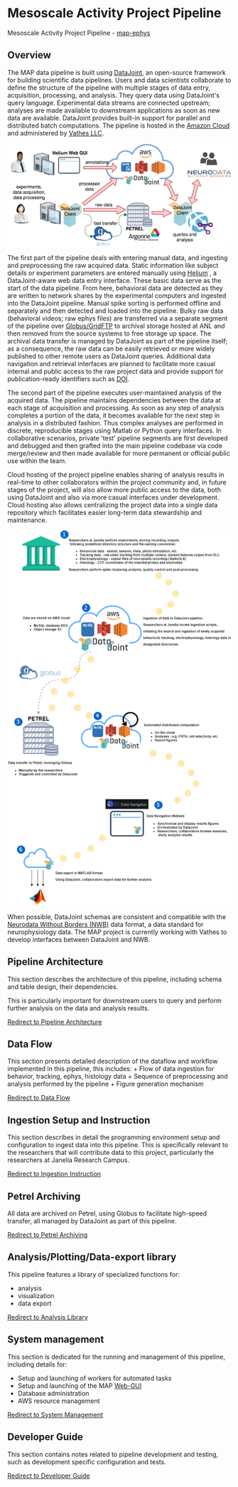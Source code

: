 # Mesoscale Activity Project Pipeline

Mesoscale Activity Project Pipeline - [map-ephys](https://github.com/mesoscale-activity-map/map-ephys/)

## Overview

The MAP data pipeline is built using [DataJoint](http://datajoint.io), an
open-source framework for building scientific data pipelines. Users and data
scientists collaborate to define the structure of the pipeline with multiple
stages of data entry, acquisition, processing, and analysis.  They query data
using DataJoint\'s query language.  Experimental data streams are connected
upstream; analyses are made available to downstream applications as soon as new
data are available. DataJoint provides built-in support for parallel and
distributed batch computations. The pipeline is hosted in the [Amazon
Cloud](https://aws.amazon.com) and administered by [Vathes
LLC](https://www.vathes.com/).

![MAP Data Architecture](./static/map-data-arch.png)

The first part of the pipeline deals with entering manual data, and ingesting
and preprocessing the raw acquired data.  Static information like subject
details or experiment parameters are entered manually using
[Helium](https://mattbdean.github.io/Helium/) , a DataJoint-aware web data entry
interface.  These basic data serve as the start of the data pipeline.  From
here, behavioral data are detected as they are written to network shares by the
experimental computers and ingested into the DataJoint pipeline.  Manual spike
sorting is performed offline and separately and then detected and loaded into
the pipeline.  Bulky raw data (behavioral videos; raw ephys files) are
transferred via a separate segment of the pipeline over
[Globus/GridFTP](https://www.globus.org/) to archival storage hosted at ANL and
then removed from the source systems to free storage up space.  The archival
data transfer is managed by DataJoint as part of the pipeline itself; as a
consequence, the raw data can be easily retrieved or more widely published to
other remote users as DataJoint queries.  Additional data navigation and
retrieval interfaces are planned to facilitate more casual internal and public
access to the raw project data and provide support for publication-ready
identifiers such as [DOI](https://www.doi.org/).
 
The second part of the pipeline executes user-maintained analysis of the
acquired data.  The pipeline maintains dependencies between the data at each
stage of acquisition and processing.  As soon as any step of analysis completes
a portion of the data, it becomes available for the next step in analysis in a
distributed fashion.  Thus complex analyses are performed in discrete,
reproducible stages using Matlab or Python query interfaces. In collaborative
scenarios, private \'test\' pipeline segments are first developed and debugged and
then grafted into the main pipeline codebase via code merge/review and then made
available for more permanent or official public use within the team.
 
Cloud hosting of the project pipeline enables sharing of analysis results in
real-time to other collaborators within the project community and, in future
stages of the project, will also allow more public access to the data, both
using DataJoint and also via more casual interfaces under development. Cloud
hosting also allows centralizing the project data into a single data repository
which facilitates easier long-term data stewardship and maintenance.
 
![MAP Workflow Diagram](./static/map_workflow_diagram.png)
 
When possible, DataJoint schemas are consistent and compatible with the
[Neurodata Without Borders (NWB)](https://www.nwb.org/) data format, a data
standard for neurophysiology data. The MAP project is currently working with
Vathes to develop interfaces between DataJoint and NWB.

## Pipeline Architecture

This section describes the architecture of this pipeline, including schema and table design, their dependencies.

This is particularly important for downstream users to query and perform further analysis on the data and analysis results. 

[Redirect to Pipeline Architecture](./pipeline_architecture.md)

## Data Flow

This section presents detailed description of the dataflow and workflow implemented in this pipeline,
this includes:
    + Flow of data ingestion for behavior, tracking, ephys, histology data
    + Sequence of preprocessing and analysis performed by the pipeline
    + Figure generation mechanism
    
[Redirect to Data Flow](./data_flow.md)

## Ingestion Setup and Instruction

This section describes in detail the programming environment setup and configuration to ingest data into this pipeline. 
This is specifically relevant to the researchers that will contribute data to this project, particularly the researchers at Janelia Research Campus.

[Redirect to Ingestion Instruction](./ingestion_instruction.md)


## Petrel Archiving

All data are archived on Petrel, using Globus to facilitate high-speed transfer, all managed by DataJoint as part of this pipeline.

[Redirect to Petrel Archiving](./petrel_archiving.md)


## Analysis/Plotting/Data-export library

This pipeline features a library of specialized functions for:
+ analysis
+ visualization
+ data export

[Redirect to Analysis Library](./analysis_library.md)


## System management

This section is dedicated for the running and management of this pipeline, including details for:
+ Setup and launching of workers for automated tasks
+ Setup and launching of the MAP [Web-GUI](http://navigator.mesoscale-activity-map.org/)
+ Database administration
+ AWS resource management

[Redirect to System Management](./system_management.md)

## Developer Guide

This section contains notes related to pipeline development and testing,
such as development specific configuration and tests.

[Redirect to Developer Guide](./developer_setup.md)

